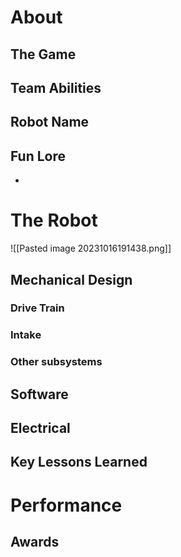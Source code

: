 # About

## The Game

## Team Abilities

## Robot Name

## Fun Lore

- 
# The Robot

![[Pasted image 20231016191438.png]]

## Mechanical Design

### Drive Train

### Intake

### Other subsystems

## Software

## Electrical

## Key Lessons Learned

# Performance

## Awards
